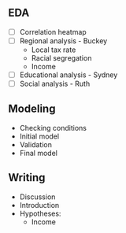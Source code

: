 ## EDA
- [ ] Correlation heatmap
- [ ] Regional analysis - Buckey
	- Local tax rate
	- Racial segregation
	- Income
- [ ] Educational analysis - Sydney
- [ ] Social analysis - Ruth
## Modeling
- Checking conditions
- Initial model
- Validation
- Final model
## Writing
- Discussion
- Introduction
- Hypotheses:
	- Income
